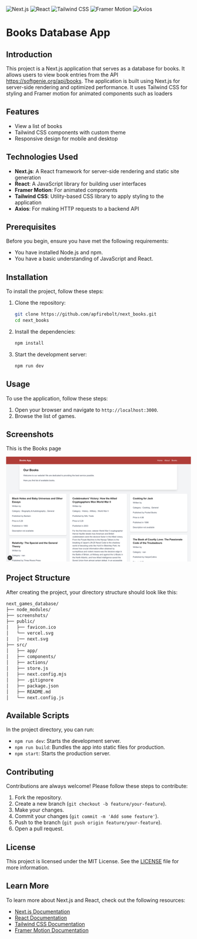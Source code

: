 ![Next.js](https://img.shields.io/badge/Next.js-000000?style=for-the-badge&logo=nextdotjs&logoColor=white)
![React](https://img.shields.io/badge/React-20232A?style=for-the-badge&logo=react&logoColor=61DAFB)
![Tailwind CSS](https://img.shields.io/badge/Tailwind_CSS-38B2AC?style=for-the-badge&logo=tailwind-css&logoColor=white)
![Framer Motion](https://img.shields.io/badge/Framer_Motion-0055FF?style=for-the-badge&logo=framer&logoColor=white)
![Axios](https://img.shields.io/badge/Axios-5A29E4?style=for-the-badge&logo=axios&logoColor=white)

# Books Database App

## Introduction

This project is a Next.js application that serves as a database for books. It allows users to view book entries from the API https://softgenie.org/api/books. The application is built using Next.js for server-side rendering and optimized performance. It uses Tailwind CSS for styling and Framer motion for animated components such as loaders

## Features

- View a list of books
- Tailwind CSS components with custom theme
- Responsive design for mobile and desktop

## Technologies Used

- **Next.js**: A React framework for server-side rendering and static site generation
- **React**: A JavaScript library for building user interfaces
- **Framer Motion**: For animated components
- **Tailwind CSS**: Utility-based CSS library to apply styling to the application
- **Axios**: For making HTTP requests to a backend API

## Prerequisites

Before you begin, ensure you have met the following requirements:

- You have installed Node.js and npm.
- You have a basic understanding of JavaScript and React.

## Installation

To install the project, follow these steps:

1. Clone the repository:

    ```sh
    git clone https://github.com/apfirebolt/next_books.git
    cd next_books
    ```

2. Install the dependencies:

    ```sh
    npm install
    ```

3. Start the development server:

    ```sh
    npm run dev
    ```

## Usage

To use the application, follow these steps:

1. Open your browser and navigate to `http://localhost:3000`.
2. Browse the list of games.

## Screenshots

This is the Books page

![Screenshot](/screenshots/1.png)

## Project Structure

After creating the project, your directory structure should look like this:

```
next_games_database/
├── node_modules/
├── screenshots/
├── public/
│   ├── favicon.ico
│   └── vercel.svg
|   |── next.svg
├── src/
│   ├── app/
│   ├── components/
│   ├── actions/
│   ├── store.js
│   ├── next.config.mjs
│   ├── .gitignore
│   ├── package.json
│   ├── README.md
│   └── next.config.js
```

## Available Scripts

In the project directory, you can run:

- `npm run dev`: Starts the development server.
- `npm run build`: Bundles the app into static files for production.
- `npm start`: Starts the production server.

## Contributing

Contributions are always welcome! Please follow these steps to contribute:

1. Fork the repository.
2. Create a new branch (`git checkout -b feature/your-feature`).
3. Make your changes.
4. Commit your changes (`git commit -m 'Add some feature'`).
5. Push to the branch (`git push origin feature/your-feature`).
6. Open a pull request.

## License

This project is licensed under the MIT License. See the [LICENSE](LICENSE) file for more information.

## Learn More

To learn more about Next.js and React, check out the following resources:

- [Next.js Documentation](https://nextjs.org/docs)
- [React Documentation](https://reactjs.org/)
- [Tailwind CSS Documentation](https://tailwindcss.com/docs)
- [Framer Motion Documentation](https://www.framer.com/motion/)